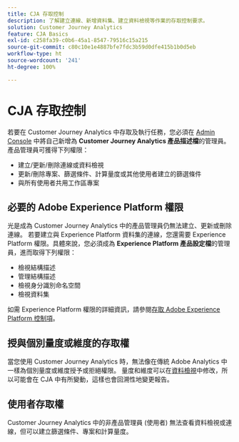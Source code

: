 ```yaml
---
title: CJA 存取控制
description: 了解建立連線、新增資料集、建立資料檢視等作業的存取控制要求。
solution: Customer Journey Analytics
feature: CJA Basics
exl-id: c258fa39-c0b6-45a1-8547-79516c15a215
source-git-commit: c80c10e1e4887bfe7fdc3b59d0dfe415b1b0d5eb
workflow-type: ht
source-wordcount: '241'
ht-degree: 100%

---
```


# CJA 存取控制

若要在 Customer Journey Analytics 中存取及執行任務，您必須在 [Admin Console](https://adminconsole.adobe.com/enterprise/) 中將自己新增為 **Customer Journey Analytics 產品描述檔**&#x200B;的管理員。 產品管理員可獲得下列權限：

* 建立/更新/刪除連線或資料檢視
* 更新/刪除專案、篩選條件、計算量度或其他使用者建立的篩選條件
* 與所有使用者共用工作區專案

## 必要的 Adobe Experience Platform 權限

光是成為 Customer Journey Analytics 中的產品管理員仍無法建立、更新或刪除連線。 若要建立與 Experience Platform 資料集的連線，您還需要 Experience Platform 權限。具體來說，您必須成為 **Experience Platform 產品設定檔**&#x200B;的管理員，進而取得下列權限：

* 檢視結構描述
* 管理結構描述
* 檢視身分識別命名空間
* 檢視資料集

如需 Experience Platform 權限的詳細資訊，請參閱[存取 Adobe Experience Platform 控制項](https://experienceleague.adobe.com/docs/experience-platform/access-control/home.html)。

## 授與個別量度或維度的存取權

當您使用 Customer Journey Analytics 時，無法像在傳統 Adobe Analytics 中一樣為個別量度或維度授予或拒絕權限。 量度和維度可以在[資料檢視](/help/data-views/data-views.md)中修改，所以可能會在 CJA 中有所變動，這樣也會回溯性地變更報告。

## 使用者存取權

Customer Journey Analytics 中的非產品管理員 (使用者) 無法查看資料檢視或連線，但可以建立篩選條件、專案和計算量度。

